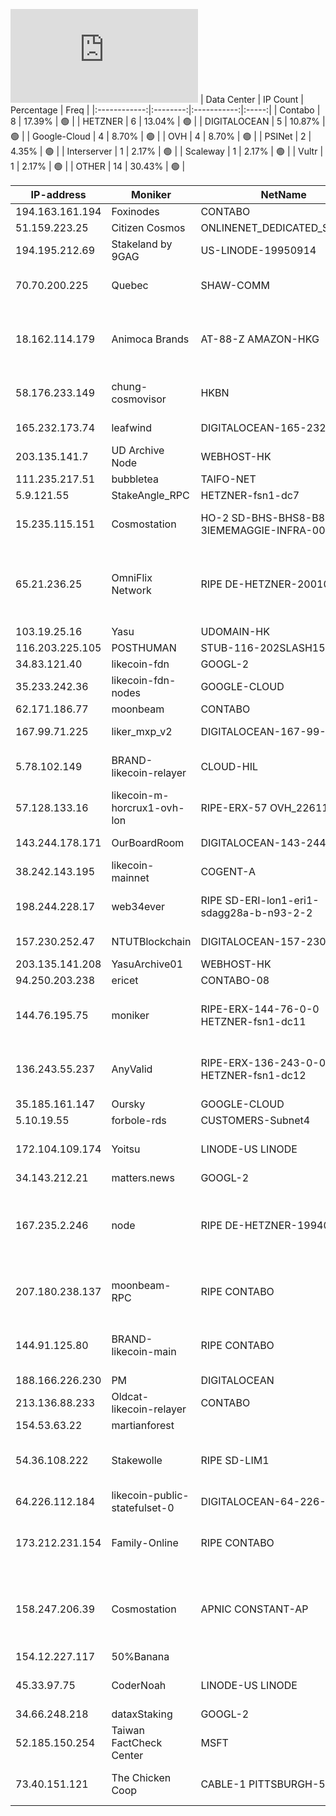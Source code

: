 ![Diagramm](https://github.com/obajay/StateSync-snapshots/blob/main/Projects/Likecoin/1/README.md)
| Data Center | IP Count | Percentage | Freq |
|:------------:|:--------:|:-----------:|:-----:|
| Contabo | 8 | 17.39% | 🟢 |
| HETZNER | 6 | 13.04% | 🟢 |
| DIGITALOCEAN | 5 | 10.87% | 🟢 |
| Google-Cloud | 4 | 8.70% | 🟢 |
| OVH | 4 | 8.70% | 🟢 |
| PSINet | 2 | 4.35% | 🟢 |
| Interserver | 1 | 2.17% | 🟢 |
| Scaleway | 1 | 2.17% | 🟢 |
| Vultr | 1 | 2.17% | 🟢 |
| OTHER | 14 | 30.43% | 🟢 |

<!-- START_TABLE -->
| IP-address | Moniker | NetName | Organization |
|-------------|-------------|-------------|-------------|
| 194.163.161.194 | Foxinodes | CONTABO |  |
| 51.159.223.25 | Citizen Cosmos | ONLINENET_DEDICATED_SERVERS | Scaleway |
| 194.195.212.69 | Stakeland by 9GAG | US-LINODE-19950914 | Linode, LLC |
| 70.70.200.225 | Quebec | SHAW-COMM | Shaw Communications Inc. |
| 18.162.114.179 | Animoca Brands | AT-88-Z AMAZON-HKG | Amazon Technologies Inc. Amazon Data Services Hong Kong |
| 58.176.233.149 | chung-cosmovisor | HKBN | Hong Kong Broadband Network Ltd |
| 165.232.173.74 | leafwind | DIGITALOCEAN-165-232-32-0 | DigitalOcean, LLC |
| 203.135.141.7 | UD Archive Node | WEBHOST-HK |  |
| 111.235.217.51 | bubbletea | TAIFO-NET |  |
| 5.9.121.55 | StakeAngle_RPC | HETZNER-fsn1-dc7 |  |
| 15.235.115.151 | Cosmostation | HO-2 SD-BHS-BHS8-B811B-3IEMEMAGGIE-INFRA-002-1-2 | OVH Hosting, Inc. OVH Hosting, Inc. |
| 65.21.236.25 | OmniFlix Network | RIPE DE-HETZNER-20010926 | RIPE Network Coordination Centre Hetzner Online GmbH Hetzner Online GmbH |
| 103.19.25.16 | Yasu | UDOMAIN-HK |  |
| 116.203.225.105 | POSTHUMAN | STUB-116-202SLASH15 |  |
| 34.83.121.40 | likecoin-fdn | GOOGL-2 | Google LLC |
| 35.233.242.36 | likecoin-fdn-nodes | GOOGLE-CLOUD | Google LLC |
| 62.171.186.77 | moonbeam | CONTABO | Contabo GmbH |
| 167.99.71.225 | liker_mxp_v2 | DIGITALOCEAN-167-99-0-0 | DigitalOcean, LLC |
| 5.78.102.149 | BRAND-likecoin-relayer | CLOUD-HIL | Hetzner Online GmbH Hetzner Online GmbH |
| 57.128.133.16 | likecoin-m-horcrux1-ovh-lon | RIPE-ERX-57 OVH_226110557 | RIPE Network Coordination Centre OVH Ltd |
| 143.244.178.171 | OurBoardRoom | DIGITALOCEAN-143-244-128-0 | DigitalOcean, LLC |
| 38.242.143.195 | likecoin-mainnet | COGENT-A | PSINet, Inc. |
| 198.244.228.17 | web34ever | RIPE SD-ERI-lon1-eri1-sdagg28a-b-n93-2-2 | RIPE Network Coordination Centre OVH Ltd |
| 157.230.252.47 | NTUTBlockchain | DIGITALOCEAN-157-230-0-0 | DigitalOcean, LLC |
| 203.135.141.208 | YasuArchive01 | WEBHOST-HK |  |
| 94.250.203.238 | ericet | CONTABO-08 | Contabo GmbH |
| 144.76.195.75 | moniker | RIPE-ERX-144-76-0-0 HETZNER-fsn1-dc11 | RIPE Network Coordination Centre Hetzner Online GmbH |
| 136.243.55.237 | AnyValid | RIPE-ERX-136-243-0-0 HETZNER-fsn1-dc12 | RIPE Network Coordination Centre Hetzner Online GmbH |
| 35.185.161.147 | Oursky | GOOGLE-CLOUD | Google LLC |
| 5.10.19.55 | forbole-rds | CUSTOMERS-Subnet4 |  |
| 172.104.109.174 | Yoitsu | LINODE-US LINODE | Akamai Technologies, Inc. Linode |
| 34.143.212.21 | matters.news | GOOGL-2 | Google LLC |
| 167.235.2.246 | node | RIPE DE-HETZNER-19940405 | RIPE Network Coordination Centre Hetzner Online GmbH Hetzner Online GmbH |
| 207.180.238.137 | moonbeam-RPC | RIPE CONTABO | RIPE Network Coordination Centre Contabo GmbH |
| 144.91.125.80 | BRAND-likecoin-main | RIPE CONTABO | RIPE Network Coordination Centre Contabo GmbH |
| 188.166.226.230 | PM | DIGITALOCEAN |  |
| 213.136.88.233 | Oldcat-likecoin-relayer | CONTABO | Contabo GmbH |
| 154.53.63.22 | martianforest |  |  |
| 54.36.108.222 | Stakewolle | RIPE SD-LIM1 | RIPE Network Coordination Centre OVH GmbH |
| 64.226.112.184 | likecoin-public-statefulset-0 | DIGITALOCEAN-64-226-64-0 | DigitalOcean, LLC |
| 173.212.231.154 | Family-Online | RIPE CONTABO | RIPE Network Coordination Centre Contabo GmbH |
| 158.247.206.39 | Cosmostation | APNIC CONSTANT-AP | Asia Pacific Network Information Centre The Constant Company, LLC |
| 154.12.227.117 | 50%Banana |  |  |
| 45.33.97.75 | CoderNoah | LINODE-US LINODE | Akamai Technologies, Inc. Linode |
| 34.66.248.218 | dataxStaking | GOOGL-2 | Google LLC |
| 52.185.150.254 | Taiwan FactCheck Center | MSFT | Microsoft Corporation |
| 73.40.151.121 | The Chicken Coop | CABLE-1 PITTSBURGH-5 | Comcast Cable Communications, LLC |

<!-- END_TABLE -->